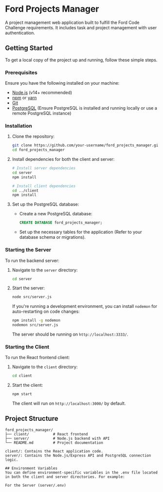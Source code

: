 # Ford Projects Manager

A project management web application built to fulfill the Ford Code Challenge requirements. It includes task and project management with user authentication.

## Getting Started

To get a local copy of the project up and running, follow these simple steps.

### Prerequisites

Ensure you have the following installed on your machine:

- [Node.js](https://nodejs.org/) (v14+ recommended)
- [npm](https://www.npmjs.com/) or [yarn](https://yarnpkg.com/)
- [Git](https://git-scm.com/)
- [PostgreSQL](https://www.postgresql.org/) (Ensure PostgreSQL is installed and running locally or use a remote PostgreSQL instance)

### Installation

1. Clone the repository:

    ```bash
    git clone https://github.com/your-username/ford_projects_manager.git
    cd ford_projects_manager
    ```

2. Install dependencies for both the client and server:

    ```bash
    # Install server dependencies
    cd server
    npm install

    # Install client dependencies
    cd ../client
    npm install
    ```

3. Set up the PostgreSQL database:

    - Create a new PostgreSQL database:

      ```sql
      CREATE DATABASE ford_projects_manager;
      ```

    - Set up the necessary tables for the application (Refer to your database schema or migrations).

### Starting the Server

To run the backend server:

1. Navigate to the `server` directory:

    ```bash
    cd server
    ```

2. Start the server:

    ```bash
    node src/server.js
    ```

   If you're running a development environment, you can install `nodemon` for auto-restarting on code changes:

    ```bash
    npm install -g nodemon
    nodemon src/server.js
    ```

   The server should be running on `http://localhost:3333/`.

### Starting the Client

To run the React frontend client:

1. Navigate to the `client` directory:

    ```bash
    cd client
    ```

2. Start the client:

    ```bash
    npm start
    ```

   The client will run on `http://localhost:3000/` by default.

## Project Structure

```plaintext
ford_projects_manager/
├── client/           # React frontend
├── server/           # Node.js backend with API
└── README.md         # Project documentation

client/: Contains the React application code.
server/: Contains the Node.js/Express API and PostgreSQL connection logic.

## Environment Variables
You can define environment-specific variables in the .env file located in both the client and server directories. For example:

For the Server (server/.env)
